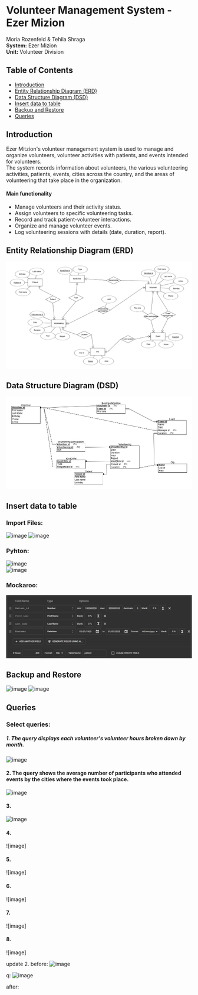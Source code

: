 # Volunteer Management System - Ezer Mizion  

Moria Rozenfeld & Tehila Shraga  
**System:** Ezer Mizion  
**Unit:** Volunteer Division  

## Table of Contents  
- [Introduction](#introduction)  
- [Entity Relationship Diagram (ERD)](#entity-relationship-diagram-erd)  
- [Data Structure Diagram (DSD)](#data-structure-diagram-dsd)
- [Insert data to table](#insert-data-to-table)
- [Backup and Restore](#Backup-and-Restore)
- [Queries](#Queries)

## Introduction  
Ezer Mitzion's volunteer management system is used to manage and organize volunteers, volunteer activities with patients, and events intended for volunteers.  
The system records information about volunteers, the various volunteering activities, patients, events, cities across the country, and the areas of volunteering that take place in the organization.

#### Main functionality
* Manage volunteers and their activity status.  
* Assign volunteers to specific volunteering tasks.  
* Record and track patient-volunteer interactions.  
* Organize and manage volunteer events.  
* Log volunteering sessions with details (date, duration, report).  

## Entity Relationship Diagram (ERD)  
![ERD](Stage%20A/ERD.png)
## Data Structure Diagram (DSD)  
![DSD](Stage%20A/DSD.png)

## Insert data to table 
### Import Files:  
![image](https://github.com/user-attachments/assets/c62f508e-ad13-4eaa-a757-0952ed72bc88)
![image](https://github.com/user-attachments/assets/a647b170-4214-4169-b5bb-e11e75ee75d4)     

### Pyhton:  
![image](https://github.com/user-attachments/assets/6ea79551-7cfc-4262-ac53-983d3f4a37c6)  
![image](https://github.com/user-attachments/assets/4a789652-3df1-4343-ad58-5dc1175e8d5e)  

### Mockaroo:
![patient_mockaroo](Stage%20A/mockarooFiles/patient_mockaroo.png)  

## Backup and Restore  
![image](https://github.com/user-attachments/assets/92392fcb-11e0-49d6-8c3e-8ad70c355d6d)
![image](https://github.com/user-attachments/assets/f2469c7d-23c9-46a8-9bc1-c4e63720f723)


## Queries  
### Select queries:
##### 1. The query displays each volunteer's volunteer hours broken down by month.  
![image](https://github.com/user-attachments/assets/e6df3705-355e-4be5-aa78-bda997b9967f)  
  
#### 2. The query shows the average number of participants who attended events by the cities where the events took place.
![image](https://github.com/user-attachments/assets/58890d29-3073-4e5b-a39d-bbe9bce907f7)

  
#### 3.
![image](https://github.com/user-attachments/assets/85a6b61c-d1dc-4022-98b2-f8d5f2a73130)
  
#### 4.
![image]
  
#### 5.
![image]
  
#### 6.
![image]
  
#### 7.
![image]
  
#### 8.
![image]



update
2. 
before:
![image](https://github.com/user-attachments/assets/e39cfb92-4cee-4375-a6d5-7d30bb7872eb)


q:
![image](https://github.com/user-attachments/assets/a5e97f9c-9e45-4a4f-95f0-8ea970d41852)


after:

